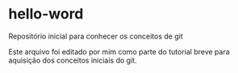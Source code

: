 # hello-word
Repositório inicial para conhecer os conceitos de git

Este arquivo foi editado por mim como parte do tutorial breve para aquisição dos conceitos iniciais do git.
